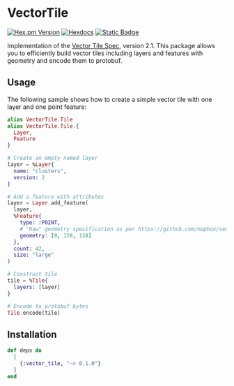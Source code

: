 # VectorTile

[![Hex.pm Version](https://img.shields.io/hexpm/v/vector_tile)](https://hex.pm/packages/vector_tile)
[![Hexdocs](https://img.shields.io/badge/HexDocs-8A2BE2)](https://hexdocs.pm/vector_tile)
[![Static Badge](https://img.shields.io/badge/Changelog-0398fc)](https://github.com/box-id/vector_tile/releases)

Implementation of the [Vector Tile Spec](https://github.com/mapbox/vector-tile-spec/tree/master/2.1), version 2.1. This
package allows you to efficiently build vector tiles including layers and features with geometry and encode them to
protobuf.

## Usage

The following sample shows how to create a simple vector tile with one layer and one point feature:

```elixir
alias VectorTile.Tile
alias VectorTile.Tile.{
  Layer,
  Feature
}

# Create an empty named layer
layer = %Layer{
  name: "clusters",
  version: 2
}

# Add a feature with attributes
layer = Layer.add_feature(
  layer,
  %Feature{
    type: :POINT,
    # "Raw" geometry specification as per https://github.com/mapbox/vector-tile-spec/tree/master/2.1#43-geometry-encoding
    geometry: [9, 128, 128]
  },
  count: 42,
  size: "large"
)

# Construct tile
tile = %Tile{
  layers: [layer]
}

# Encode to protobuf bytes
Tile.encode(tile)
```

## Installation

```elixir
def deps do
  [
    {:vector_tile, "~> 0.1.0"}
  ]
end
```
